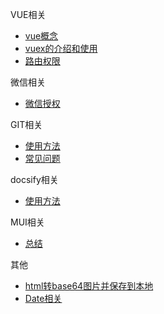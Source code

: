 VUE相关
  * [vue概念](vue/concept)
  * [vuex的介绍和使用](vue/vuex)
  * [路由权限](vue/permissions)

微信相关
  * [微信授权](wx/wx)

GIT相关
  * [使用方法](git/employ)
  * [常见问题](git/problems)

docsify相关
  * [使用方法](docsify/employ)

MUI相关
  * [总结](mui/summarize)

其他
  * [html转base64图片并保存到本地](others/saveimage)
  * [Date相关](others/date)